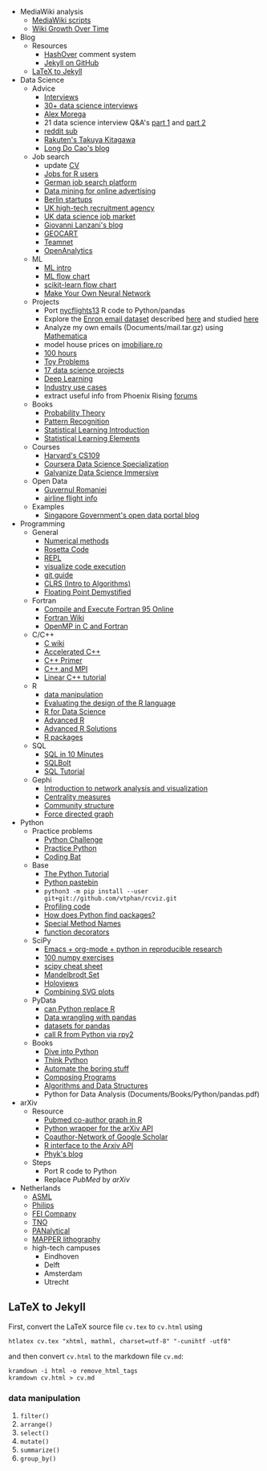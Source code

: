 - MediaWiki analysis
	- [MediaWiki scripts](http://lahwaacz.github.io/wiki-scripts)
	- [Wiki Growth Over Time](http://wiki.tudelft.nl/bin/view/Main/WikiGrowthOverTime)
- Blog
	- Resources
		- [HashOver](http:/tildehash.com/?page=hashover) comment system
		- [Jekyll on GitHub](https://help.github.com/articles/using-jekyll-as-a-static-site-generator-with-github-pages/)
	- [LaTeX to Jekyll](#latex-to-jekyll)
- Data Science
	- Advice
		- [Interviews](http://treycausey.com/data_science_interviews.html)
		- [30+ data science interviews](https://youtu.be/O6nFJzW-SDg?t=318)
		- [Alex Morega](https://grep.ro)
		- 21 data science interview Q&A's [part 1](http://www.kdnuggets.com/2016/02/21-data-science-interview-questions-answers.html) and [part 2](http://www.kdnuggets.com/2016/02/21-data-science-interview-questions-answers-part2.html)
		- [reddit sub](https://www.reddit.com/r/datascience/top/?sort=top&t=all)
		- [Rakuten's Takuya Kitagawa](https://www.youtube.com/watch?v=2kwtRuWDPKU)
		- [Long Do Cao's blog](https://ldocao.wordpress.com)
	- Job search
		- update [CV](https://ldocao.files.wordpress.com/2015/12/cv_20150914.pdf)
		- [Jobs for R users](https://www.r-users.com)
		- [German job search platform](http://www.monster.de)
		- [Data mining for online advertising](http://dl.acm.org/citation.cfm?id=2648584)
		- [Berlin startups](http://berlinstartupjobs.com/?s=data+scientist)
		- [UK high-tech recruitment agency](http://www.ecmselection.co.uk)
		- [UK data science job market](http://www.itjobswatch.co.uk/jobs/london/data%20scientist.do)
		- [Giovanni Lanzani's blog](http://www.lanzani.nl)
		- [GEOCART](http://www.geocartspa.it)
		- [Teamnet](http://www.teamnet.ro)
		- [OpenAnalytics](https://www.openanalytics.eu)
	- ML
		- [ML intro](https://miguelgfierro.com/blog/2016/a-gentle-introduction-to-the-basics-of-machine-learning)
		- [ML flow chart](http://www.coppelia.io/wp-content/uploads/2015/09/BlueprintTechniques.png)
		- [scikit-learn flow chart](http://scikit-learn.org/stable/tutorial/machine_learning_map)
		- [Make Your Own Neural Network](https://www.amazon.com/gp/product/B01EER4Z4G)
	- Projects
		- Port [nycflights13](http://r4ds.had.co.nz/transform.html) R code to Python/pandas
		- Explore the [Enron email dataset](http://www.cs.cmu.edu/enron) described [here](http://foreverdata.org/1009/Enron_Dataset_Report.pdf) and studied [here](https://scholar.google.com/scholar?q=enron+email+dataset)
		- Analyze my own emails (Documents/mail.tar.gz) using [Mathematica](http://blog.wolfram.com/2012/04/05/analyzing-your-email-with-mathematica)
		- model house prices on [imobiliare.ro](http://www.imobiliare.ro)
		- [100 hours](https://www.quora.com/What-should-I-learn-in-data-science-in-100-hours)
		- [Toy Problems](https://www.quora.com/What-are-some-good-toy-problems-in-data-science)
		- [17 data science projects](https://www.analyticsvidhya.com/blog/2016/10/17-ultimate-data-science-projects-to-boost-your-knowledge-and-skills)
		- [Deep Learning](https://openai.com/requests-for-research)
		- [Industry use cases](https://github.com/JosPolfliet/awesome-datascience-ideas)
		- extract useful info from Phoenix Rising [forums](http://forums.phoenixrising.me)
	- Books
		- [Probability Theory](https://www.amazon.com/dp/0521592712)
		- [Pattern Recognition](https://www.amazon.com/dp/0387310738)
		- [Statistical Learning Introduction](https://www.amazon.com/dp/1461471370)
		- [Statistical Learning Elements](https://www.amazon.com/dp/0387848576)
	- Courses
		- [Harvard's CS109](http://cs109.github.io/2015/)
		- [Coursera Data Science Specialization](https://www.coursera.org/specializations/jhu-data-science)
		- [Galvanize Data Science Immersive](http://www.galvanize.com/courses/data-science)
	- Open Data
		- [Guvernul Romaniei](http://data.gov.ro)
		- [airline flight info](http://stat-computing.org/dataexpo/2009)
	- Examples
		- [Singapore Government's open data portal blog](https://blog.data.gov.sg)
- Programming
	- General
		- [Numerical methods](http://math.mit.edu/~stevenj)
		- [Rosetta Code](http://rosettacode.org/wiki/Rosetta_Code)
		- [REPL](https://repl.it/)
		- [visualize code execution](http://pythontutor.com)
		- [git guide](https://wildlyinaccurate.com/a-hackers-guide-to-git)
		- [CLRS (Intro to Algorithms)](https://wikipedia.org/wiki/Introduction_to_Algorithms)
		- [Floating Point Demystified](http://blog.reverberate.org/2014/09/what-every-computer-programmer-should.html)
	- Fortran
		- [Compile and Execute Fortran 95 Online](http://www.tutorialspoint.com/compile_fortran_online.php)
		- [Fortran Wiki](http://fortranwiki.org/)
		- [OpenMP in C and Fortran](https://www.amazon.com/dp/0262533022)
	- C/C++
		- [C wiki](http://www.iso-9899.info/wiki/Main_Page)
		- [Accelerated C++](https://www.amazon.com/dp/020170353X)
		- [C++ Primer](https://www.amazon.com/dp/0321714113)
		- [C++ and MPI](https://www.amazon.com/dp/0521520800)
		- [Linear C++ tutorial](https://github.com/jesyspa/linear-cpp)
	- R
		- [data manipulation](#data-manipulation)
		- [Evaluating the design of the R language](http://r.cs.purdue.edu/pub/ecoop12.pdf)
		- [R for Data Science](http://r4ds.had.co.nz)
		- [Advanced R](http://adv-r.had.co.nz)
		- [Advanced R Solutions](https://bookdown.org/Tazinho/Advanced-R-Solutions)
		- [R packages](http://r-pkgs.had.co.nz)
	- SQL
		- [SQL in 10 Minutes](https://www.amazon.com/gp/product/0672336073)
		- [SQLBolt](https://sqlbolt.com)
		- [SQL Tutorial](https://community.modeanalytics.com/sql/tutorial/introduction-to-sql)
	- Gephi
		- [Introduction to network analysis and visualization](http://www.martingrandjean.ch/gephi-introduction)
		- [Centrality measures](https://en.wikipedia.org/wiki/Centrality)
		- [Community structure](https://en.wikipedia.org/wiki/Community_structure)
		- [Force directed graph](https://en.wikipedia.org/wiki/Force-directed_graph_drawing)
- Python
	- Practice problems
		- [Python Challenge](http://www.pythonchallenge.com/)
		- [Practice Python](http://www.practicepython.org/)
		- [Coding Bat](http://codingbat.com/python)
	- Base
		- [The Python Tutorial](https://docs.python.org/3/tutorial)
		- [Python pastebin](https://paste.pound-python.org)
		- `python3 -m pip install --user git+git://github.com/vtphan/rcviz.git`
		- [Profiling code](http://wingware.com/pipermail/wingide-users/2013-September/010392.html)
		- [How does Python find packages?](https://leemendelowitz.github.io/blog/how-does-python-find-packages.html)
		- [Special Method Names](http://getpython3.com/diveintopython3/special-method-names.html)
		- [function decorators](http://programmingbits.pythonblogs.com/27_programmingbits/archive/50_function_decorators.html)
	- SciPy
		- [Emacs + org-mode + python in reproducible research](https://www.youtube.com/watch?v=1-dUkyn_fZA)
		- [100 numpy exercises](https://github.com/rougier/numpy-100/blob/master/100%20Numpy%20exercises.md)
		- [scipy cheat sheet](https://ipgp.github.io/scientific_python_cheat_sheet)
		- [Mandelbrodt Set](https://www.ibm.com/developerworks/community/blogs/jfp/entry/How_To_Compute_Mandelbrodt_Set_Quickly)
		- [Holoviews](http://holoviews.org)
		- [Combining SVG plots](https://neuroscience.telenczuk.pl/?p=331)
	- PyData
		- [can Python replace R](https://www.experfy.com/blog/can-python-replace-r-developing-predictive-models)
		- [Data wrangling with pandas](https://github.com/ben519/DataWrangling/blob/master/Python/README.md)
		- [datasets for pandas](https://github.com/iamaziz/PyDataset)
		- [call R from Python via rpy2](http://rpy2.bitbucket.org)
	- Books
		- [Dive into Python](http://www.diveintopython3.net/)
		- [Think Python](http://greenteapress.com/thinkpython2)
		- [Automate the boring stuff](https://automatetheboringstuff.com)
		- [Composing Programs](http://composingprograms.com)
		- [Algorithms and Data Structures](https://interactivepython.org/runestone/static/pythonds/index.html)
		- Python for Data Analysis (Documents/Books/Python/pandas.pdf)
- arXiv
	- Resource
		- [Pubmed co-author graph in R](https://github.com/mjmaenner/coAuthor/blob/master/postdoc_coauthor_graph.R)
		- [Python wrapper for the arXiv API](https://github.com/lukasschwab/arxiv.py)
		- [Coauthor-Network of Google Scholar](https://pypi.python.org/pypi/scholarNetwork)
		- [R interface to the Arxiv API](https://github.com/ropensciaRxiv)
		- [Phyk's blog](https://known.phyks.me)
	- Steps
		- Port R code to Python
		- Replace _PubMed_ by _arXiv_
- Netherlands
	- [ASML](http://asml.com)
	- [Philips](http://www.philips.com/global)
	- [FEI Company](http://www.fei.com)
	- [TNO](https://www.tno.nl/en)
	- [PANalytical](http://www.panalytical.com)
	- [MAPPER lithography](http://www.mapperlithography.com)
	- high-tech campuses
		- Eindhoven
		- Delft
		- Amsterdam
		- Utrecht


## LaTeX to Jekyll

First, convert the LaTeX source file `cv.tex` to `cv.html` using

```
htlatex cv.tex "xhtml, mathml, charset=utf-8" "-cunihtf -utf8"
```

and then convert `cv.html` to the markdown file `cv.md`:

```
kramdown -i html -o remove_html_tags
kramdown cv.html > cv.md
```


### data manipulation

1. `filter()`
2. `arrange()`
3. `select()`
4. `mutate()`
5. `summarize()`
6. `group_by()`
